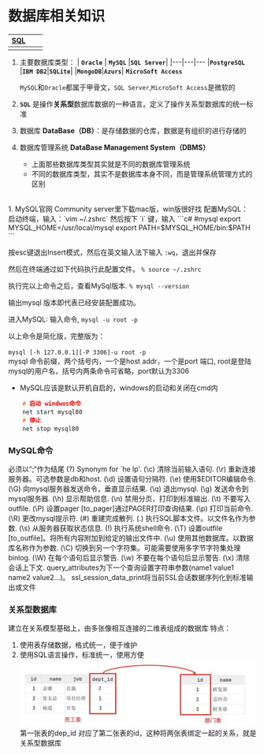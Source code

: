 # 数据库相关知识
|[SQL](./2.SQL.md)|||
|--|--|--|
|||


1. 主要数据库类型：
    | **`Oracle`** | **`MySQL`**  |**`‌SQL Server`**|
    |---|---|---
    |**`PostgreSQL`** |**`IBM DB2`**|**`SQLite`**|
    |**`MongoDB`**|**`Azurs`**| **`MicroSoft Access`**

   `MySQL`和`Oracle`都属于甲骨文，`SQL Server`,`MicroSoft Access`是微软的
    <br>
2. **`SQL`** 是操作**关系型**数据库数据的一种语言。定义了操作关系型数据库的统一标准
      <br>
3. 数据库 **DataBase（DB）**：是存储数据的仓库，数据是有组织的进行存储的
      <br>
4. 数据库管理系统 **DataBase Management System（DBMS）**
   * 上面那些数据库类型其实就是不同的数据库管理系统
   * 不同的数据库类型，其实不是数据库本身不同，而是管理系统管理方式的区别
<br>
1. MySQL官网 Community server里下载mac版，win版很好找
   配置MySQL：
    启动终端，输入：`vim ~/.zshrc` 然后按下 `i` 键，输入
```c#
    #mysql
    export MYSQL_HOME=/usr/local/mysql
    export PATH=$MYSQL_HOME/bin:$PATH
```

按esc键退出Insert模式，然后在英文输入法下输入 `:wq`，退出并保存

然后在终端通过如下代码执行此配置文件。 `% source ~/.zshrc`

执行完以上命令之后，查看MySql版本. `% mysql --version`

输出mysql 版本即代表已经安装配置成功。

进入MySQL: 输入命令, `mysql -u root -p`

以上命令是简化版，完整版为：

`mysql [-h 127.0.0.1][-P 3306]-u root -p`<br>
mysql 命令前缀，两个括号内，一个是host addr，一个是port 端口, root是登陆mysql的用户名，括号内两条命令可省略，port默认为3306

* MySQL应该是默认开机自启的，windows的启动和关闭在cmd内
```c++
    # 启动 windwos命令
    net start mysql80
    # 停止
    net stop mysql80
```

### MySQL命令
必须以“;“作为结尾
(\?) Synonym for `he    lp'.
(\c) 清除当前输入语句.
(\r) 重新连接服务器。可选参数是db和host.
(\d) 设置语句分隔符.
(\e) 使用$EDITOR编辑命令.
(\G) 向mysql服务器发送命令，垂直显示结果.
(\q) 退出mysql.
(\g) 发送命令到mysql服务器.
(\h) 显示帮助信息.
(\n) 禁用分页，打印到标准输出.
(\t) 不要写入outfile.
(\P) 设置pager [to_pager]通过PAGER打印查询结果.
(\p) 打印当前命令.
(\R) 更改mysql提示符.
(\#) 重建完成散列.
(\.) 执行SQL脚本文件。以文件名作为参数.
(\s) 从服务器获取状态信息.
(\!) 执行系统shell命令.
(\T) 设置outfile [to_outfile]。将所有内容附加到给定的输出文件中.
(\u) 使用其他数据库。以数据库名称作为参数.
(\C) 切换到另一个字符集。可能需要使用多字节字符集处理binlog.
(\W) 在每个语句后显示警告.
(\w) 不要在每个语句后显示警告.
(\x) 清除会话上下文.
query_attributes为下一个查询设置字符串参数(name1 value1 name2 value2…)。 
ssl_session_data_print将当前SSL会话数据序列化到标准输出或文件

### 关系型数据库

建立在关系模型基础上，由多张像相互连接的二维表组成的数据库
特点：
1. 使用表存储数据，格式统一，便于维护
2. 使用SQL语言操作，标准统一，使用方便
![](./image/1721877229454.jpg)
第一张表的dep_id 对应了第二张表的id，这种将两张表绑定一起的关系，就是关系型数据库

